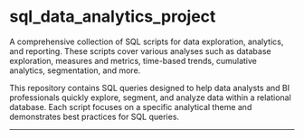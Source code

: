 # sql_data_analytics_project

A comprehensive collection of SQL scripts for data exploration, analytics, and reporting. These scripts cover various analyses such as database exploration, measures and metrics, time-based trends, cumulative analytics, segmentation, and more.

This repository contains SQL queries designed to help data analysts and BI professionals quickly explore, segment, and analyze data within a relational database. Each script focuses on a specific analytical theme and demonstrates best practices for SQL queries.

---
